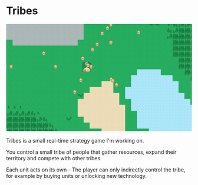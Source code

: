 # Tribes

![Tribes Screenshot](https://github.com/franksh/tribes/raw/master/assets/screenshot.gif) <!-- .element width="50%" -->

Tribes is a small real-time strategy game I'm working on.

You control a small tribe of people that gather resources, expand their
territory and compete with other tribes.

Each unit acts on its own - The player can only indirectly control the tribe,
for example by buying units or unlocking new technology.
